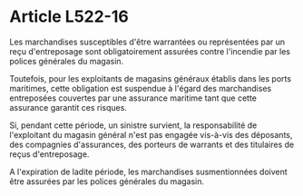 # Article L522-16

<p>Les marchandises susceptibles d'être warrantées ou représentées par un reçu d'entreposage sont obligatoirement assurées contre l'incendie par les polices générales du magasin.</p><p>Toutefois, pour les exploitants de magasins généraux établis dans les ports maritimes, cette obligation est suspendue à l'égard des marchandises entreposées couvertes par une assurance maritime tant que cette assurance garantit ces risques.</p><p>Si, pendant cette période, un sinistre survient, la responsabilité de l'exploitant du magasin général n'est pas engagée vis-à-vis des déposants, des compagnies d'assurances, des porteurs de warrants et des titulaires de reçus d'entreposage.</p><p>A l'expiration de ladite période, les marchandises susmentionnées doivent être assurées par les polices générales du magasin.</p>